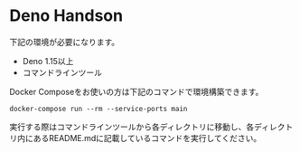 # Deno Handson

下記の環境が必要になります。

- Deno 1.15以上
- コマンドラインツール

Docker Composeをお使いの方は下記のコマンドで環境構築できます。

```shell
docker-compose run --rm --service-ports main
```

実行する際はコマンドラインツールから各ディレクトリに移動し、各ディレクトリ内にあるREADME.mdに記載しているコマンドを実行してください。
